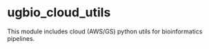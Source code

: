 # ugbio_cloud_utils

This module includes cloud (AWS/GS) python utils for bioinformatics pipelines.
